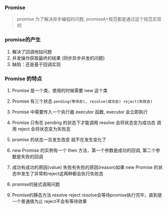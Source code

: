 ### Promise

> promise 为了解决异步编程的问题, promiseA+规范都是通过这个规范实现的

### promise的产生
1. 解决了回调地狱问题
2. 并发操作获取最终的结果 (同步异步并发的问题)
3. 缺陷：还是基于回调实现

### Promise 的特点

1. Promise 是一个类，使用的时候需要 new 这个类
2. Promise 有三个状态 `pending(等待态), resolve(成功态) reject(失败态)`
3. Promise 中需要传入一个执行器 executor 函数, executor 会立即执行
4. Promise 只有在 pending 的状态下才能调用 resolve 会将状态变为成功态 调用 reject 会将状态变为失败态
5. promise 的状态一旦发生改变 就不在发生变化了
6. new Promise 的实例有一个 then 方法，第一个参数是成功的回调, 第二个参数是失败的回调
7. 成功有成功的原因(value) 失败有失败的原因(reason)如果 new Promise 的状态中发生了异常和reject这两种都会执行失败态

8. promise的链式调用问题

9. Promise的静态方法 resolve  reject
   resolve会等待promise执行完毕，直到是一个普通值为止
   reject不会有等待效果


